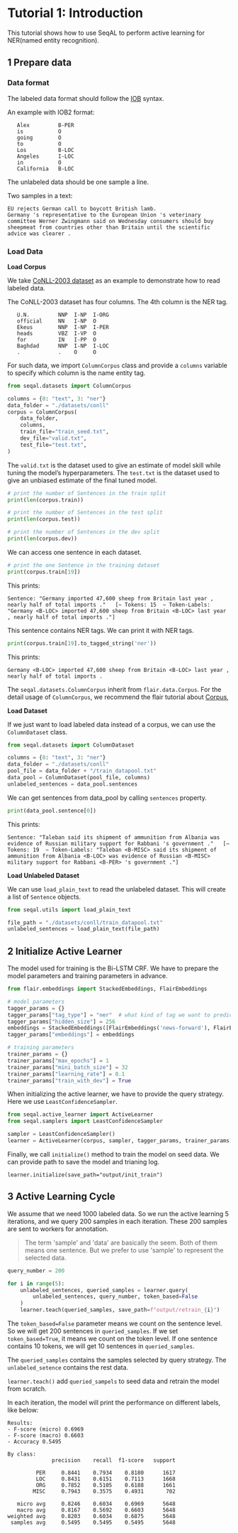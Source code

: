 # Tutorial 1: Introduction

This tutorial shows how to use SeqAL to perform active learning for NER(named entity recognition).

## 1 Prepare data

### Data format

The labeled data format should follow the [IOB](https://en.wikipedia.org/wiki/Inside–outside–beginning_(tagging)) syntax.

An example with IOB2 format:

```
   Alex         B-PER
   is           O
   going        O
   to           O
   Los          B-LOC
   Angeles      I-LOC
   in           O
   California   B-LOC
```

The unlabeled data should be one sample a line.

Two samples in a text:

```
EU rejects German call to boycott British lamb.
Germany 's representative to the European Union 's veterinary committee Werner Zwingmann said on Wednesday consumers should buy sheepmeat from countries other than Britain until the scientific advice was clearer .
```

### Load Data

**Load Corpus**

We take [CoNLL-2003 dataset](https://www.clips.uantwerpen.be/conll2003/ner/) as an example to demonstrate how to read labeled data.


The CoNLL-2003 dataset has four columns. The 4th column is the NER tag.

```
   U.N.         NNP  I-NP  I-ORG 
   official     NN   I-NP  O 
   Ekeus        NNP  I-NP  I-PER 
   heads        VBZ  I-VP  O 
   for          IN   I-PP  O 
   Baghdad      NNP  I-NP  I-LOC 
   .            .    O     O 
```

For such data, we import `ColumnCorpus` class and provide a `columns` variable to specify which column is the name entity tag. 

```python
from seqal.datasets import ColumnCorpus

columns = {0: "text", 3: "ner"}
data_folder = "./datasets/conll"
corpus = ColumnCorpus(
    data_folder,
    columns,
    train_file="train_seed.txt",
    dev_file="valid.txt",
    test_file="test.txt",
)
```

The `valid.txt` is the dataset used to give an estimate of model skill while tuning the model’s hyperparameters. The `test.txt` is the dataset used to give an unbiased estimate of the final tuned model. 

```python
# print the number of Sentences in the train split
print(len(corpus.train))

# print the number of Sentences in the test split
print(len(corpus.test))

# print the number of Sentences in the dev split
print(len(corpus.dev))
```

We can access one sentence in each dataset.
```python
# print the one Sentence in the training dataset
print(corpus.train[19])
```

This prints:
```
Sentence: "Germany imported 47,600 sheep from Britain last year , nearly half of total imports ."   [− Tokens: 15  − Token-Labels: "Germany <B-LOC> imported 47,600 sheep from Britain <B-LOC> last year , nearly half of total imports ."]
 ```

This sentence contains NER tags. We can print it with NER tags.

```python
print(corpus.train[19].to_tagged_string('ner'))
```

This prints:

```
Germany <B-LOC> imported 47,600 sheep from Britain <B-LOC> last year , nearly half of total imports .
```

The `seqal.datasets.ColumnCorpus` inherit from `flair.data.Corpus`. For the detail usage of `ColumnCorpus`, we recommend the flair tutorial about [Corpus](https://github.com/flairNLP/flair/blob/master/resources/docs/TUTORIAL_6_CORPUS.md), 


**Load Dataset**

If we just want to load labeled data instead of a corpus, we can use the `ColumnDataset` class. 


```python
from seqal.datasets import ColumnDataset

columns = {0: "text", 3: "ner"}
data_folder = "./datasets/conll"
pool_file = data_folder + "/train_datapool.txt"
data_pool = ColumnDataset(pool_file, columns)
unlabeled_sentences = data_pool.sentences
```

We can get sentences from data_pool by calling `sentences` property.

```python
print(data_pool.sentence[0])
```

This prints:

```
Sentence: "Taleban said its shipment of ammunition from Albania was evidence of Russian military support for Rabbani 's government ."   [− Tokens: 19  − Token-Labels: "Taleban <B-MISC> said its shipment of ammunition from Albania <B-LOC> was evidence of Russian <B-MISC> military support for Rabbani <B-PER> 's government ."]
```

**Load Unlabeled Dataset**

We can use `load_plain_text` to read the unlabeled dataset. This will create a list of `Sentence` objects.

```python
from seqal.utils import load_plain_text

file_path = "./datasets/conll/train_datapool.txt"
unlabeled_sentences = load_plain_text(file_path)
```

## 2 Initialize Active Learner

The model used for training is the Bi-LSTM CRF. We have to prepare the model parameters and training parameters in advance.

```python
from flair.embeddings import StackedEmbeddings, FlairEmbeddings

# model parameters
tagger_params = {}
tagger_params["tag_type"] = "ner"  # what kind of tag we want to predict?
tagger_params["hidden_size"] = 256
embeddings = StackedEmbeddings([FlairEmbeddings('news-forward'), FlairEmbeddings('news-backward')])
tagger_params["embeddings"] = embeddings

# training parameters
trainer_params = {}
trainer_params["max_epochs"] = 1
trainer_params["mini_batch_size"] = 32
trainer_params["learning_rate"] = 0.1
trainer_params["train_with_dev"] = True
```

When initializing the active learner, we have to provide the query strategy. Here we use `LeastConfidenceSampler`.

```python
from seqal.active_learner import ActiveLearner
from seqal.samplers import LeastConfidenceSampler

sampler = LeastConfidenceSampler()
learner = ActiveLearner(corpus, sampler, tagger_params, trainer_params)
```

Finally, we call `initialize()` method to train the model on seed data. We can provide path to save the model and trianing log.

```
learner.initialize(save_path="output/init_train")
```


## 3 Active Learning Cycle

We assume that we need 1000 labeled data. So we run the active learning 5 iterations, and we query 200 samples in each iteration. These 200 samples are sent to workers for annotation. 

> The term 'sample' and 'data' are basically the seem. Both of them means one sentence. But we prefer to use 'sample' to represent the selected data.


```python
query_number = 200

for i in range(5):
    unlabeled_sentences, queried_samples = learner.query(
        unlabeled_sentences, query_number, token_based=False
    )
    learner.teach(queried_samples, save_path=f"output/retrain_{i}")
```

The `token_based=False` parameter means we count on the sentence level. So we will get 200 sentences in `queried_samples`. If we set `token_based=True`, it means we count on the token level. If one sentence contains 10 tokens, we will get 10 sentences in `queried_samples`. 

The `queried_samples` contains the samples selected by query strategy. The `unlabeled_setence` contains the rest data.

`learner.teach()` add `queried_sampels` to seed data and retrain the model from scratch. 

In each iteration, the model will print the performance on different labels, like below:

```
Results:
- F-score (micro) 0.6969
- F-score (macro) 0.6603
- Accuracy 0.5495

By class:
              precision    recall  f1-score   support

         PER     0.8441    0.7934    0.8180      1617
         LOC     0.8431    0.6151    0.7113      1668
         ORG     0.7852    0.5105    0.6188      1661
        MISC     0.7943    0.3575    0.4931       702

   micro avg     0.8246    0.6034    0.6969      5648
   macro avg     0.8167    0.5692    0.6603      5648
weighted avg     0.8203    0.6034    0.6875      5648
 samples avg     0.5495    0.5495    0.5495      5648
```


